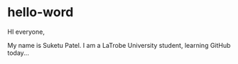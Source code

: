# hello-word
HI everyone,

My name is Suketu Patel. I am a LaTrobe University student, learning GitHub today...
